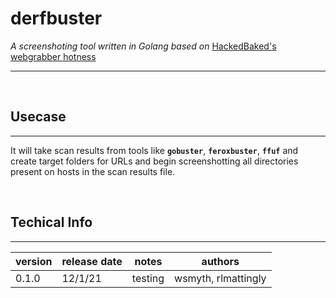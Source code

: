 # derfbuster

*A screenshoting tool written in Golang based on* [HackedBaked's webgrabber hotness][1]
***
<p>&nbsp; &nbsp</p>

## Usecase
***

It will take scan results from tools like **`gobuster`**, **`feroxbuster`**, **`ffuf`** and create target folders for URLs and begin screenshotting all directories present on hosts in the scan results file.
<p>&nbsp; &nbsp</p>


## Techical Info
***

| **version** | **release date** | **notes** | **authors**         |
|-------------|------------------|-----------|---------------------|
| 0.1.0       | 12/1/21          | testing   | wsmyth, rlmattingly |



<p>&nbsp; &nbsp</p>



[1]: https://github.com/HackedBaked/OSCP_Scripts/blob/main/webgrabber "WebGrabber"
